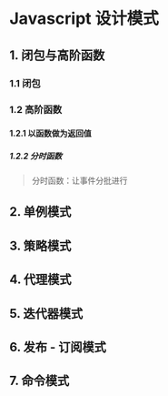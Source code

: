 # Javascript 设计模式

## 1. 闭包与高阶函数

### 1.1 闭包

### 1.2 高阶函数

#### 1.2.1 以函数做为返回值

##### 1.2.2 分时函数

> 分时函数：让事件分批进行

## 2. 单例模式

## 3. 策略模式

## 4. 代理模式

## 5. 迭代器模式

## 6. 发布 - 订阅模式

## 7. 命令模式
